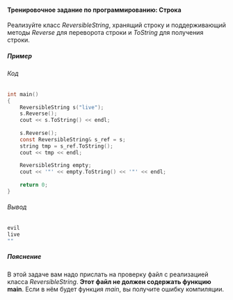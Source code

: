 #### Тренировочное задание по программированию: Строка ####

Реализуйте класс *ReversibleString*, хранящий строку и поддерживающий методы *Reverse* для переворота строки и *ToString* для получения строки.

##### Пример #####
###### Код ######
```objectivec
int main() 
{
	ReversibleString s("live");
	s.Reverse();
	cout << s.ToString() << endl;
  
	s.Reverse();
	const ReversibleString& s_ref = s;
	string tmp = s_ref.ToString();
	cout << tmp << endl;
  
	ReversibleString empty;
	cout << '"' << empty.ToString() << '"' << endl;
  
	return 0;
}
```

###### Вывод ######
```objectivec
evil
live
""
```

##### Пояснение #####
В этой задаче вам надо прислать на проверку файл с реализацией класса *ReversibleString*. **Этот файл не должен содержать функцию main**. Если в нём будет функция *main*, вы получите ошибку компиляции.